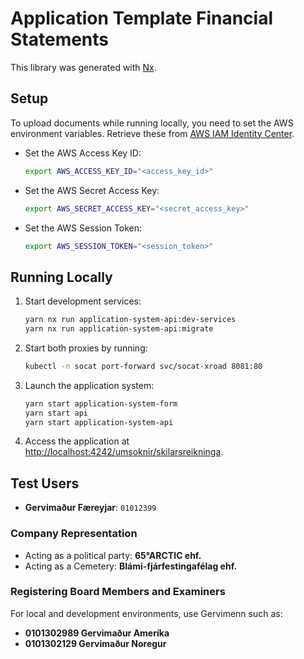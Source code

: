 # Application Template Financial Statements

This library was generated with [Nx](https://nx.dev).

## Setup

To upload documents while running locally, you need to set the AWS environment variables. Retrieve these from [AWS IAM Identity Center](https://island-is.awsapps.com/start).

- Set the AWS Access Key ID:
  ```bash
  export AWS_ACCESS_KEY_ID="<access_key_id>"
  ```

- Set the AWS Secret Access Key:
  ```bash
  export AWS_SECRET_ACCESS_KEY="<secret_access_key>"
  ```

- Set the AWS Session Token:
  ```bash
  export AWS_SESSION_TOKEN="<session_token>"
  ```

## Running Locally

1. Start development services:
   ```bash
   yarn nx run application-system-api:dev-services
   yarn nx run application-system-api:migrate
   ```

2. Start both proxies by running:
   ```bash
   kubectl -n socat port-forward svc/socat-xroad 8081:80
   ```

3. Launch the application system:
   ```bash
   yarn start application-system-form
   yarn start api
   yarn start application-system-api
   ```

4. Access the application at [http://localhost:4242/umsoknir/skilarsreikninga](http://localhost:4242/umsoknir/skilarsreikninga).

## Test Users

- **Gervimaður Færeyjar**: `01012399`

### Company Representation

- Acting as a political party: **65°ARCTIC ehf.**
- Acting as a Cemetery: **Blámi-fjárfestingafélag ehf.**

### Registering Board Members and Examiners

For local and development environments, use Gervimenn such as:

- **0101302989 Gervimaður Ameríka**
- **0101302129 Gervimaður Noregur**